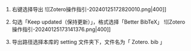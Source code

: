 1. 右键选择导出
![[Zotero操作指引-20240125172820010.png|400]]

2. 勾选「Keep updated（保持更新）」，格式选择「Better BibTeX」
![[Zotero操作指引-20240125173141376.png|400]]
3. 导出路径选择本库的 setting 文件夹下，文件名为「 Zotero. bib 」

